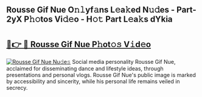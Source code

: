 ## Rousse Gif Nue O𝚗𝚕yf𝚊ns L𝚎a𝚔ed N𝚞𝚍es - Part-2yX P𝚑𝚘tos Vi𝚍𝚎o - H𝚘𝚝 Part L𝚎a𝚔s dYkia

# <h2><a href="http://kf3g5vl.oniu.top/?m=Rousse+Gif+Nue">🔗👉 🔴 Rousse Gif Nue P𝚑ot𝚘𝚜 V𝚒d𝚎o</a></h2>

[![Rousse Gif Nue Nu𝚍e𝚜](https://i.imgur.com/0qMVB7G.gif)](http://kf3g5vl.oniu.top/?m=Rousse+Gif+Nue)
Social media personality Rousse Gif Nue, acclaimed for disseminating dance and lifestyle ideas, through presentations and personal vlogs. Rousse Gif Nue's public image is marked by accessibility and sincerity, while his personal life remains veiled in secrecy.  

